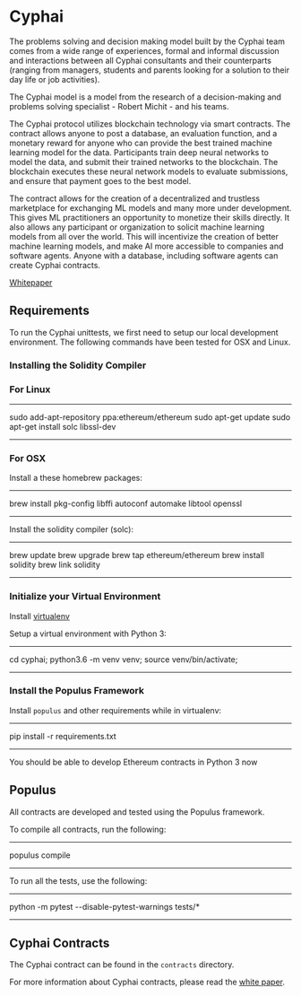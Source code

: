 # Cyphai

The problems solving and decision making model built by the Cyphai team comes from a wide range of experiences, formal and informal discussion and interactions between all Cyphai consultants and their counterparts (ranging from managers, students and parents looking for a solution to their day life or job activities).

The Cyphai model is a model from the research of a decision-making and problems solving specialist - Robert Michit - and his teams.

The Cyphai protocol utilizes blockchain technology via smart contracts. The contract allows anyone to post a database, an evaluation function, and a monetary reward for anyone who can provide the best trained machine learning model for the data. Participants train deep neural networks to model the data, and submit their trained networks to the blockchain. The blockchain executes these neural network models to evaluate submissions, and ensure that payment goes to the best model.

The contract allows for the creation of a decentralized and trustless marketplace for exchanging ML models and many more under development. This gives ML practitioners an opportunity to monetize their skills directly. It also allows any participant or organization to solicit machine learning models from all over the world. This will incentivize the creation of better machine learning models, and make AI more accessible to companies and software agents. Anyone with a database, including software agents can create Cyphai contracts.

[Whitepaper](https://cyph.ai)

## Requirements

To run the Cyphai unittests, we first need to setup our local development environment. The following commands have been tested for OSX and Linux.

### Installing the Solidity Compiler

### For Linux

***
sudo add-apt-repository ppa:ethereum/ethereum
sudo apt-get update
sudo apt-get install solc libssl-dev
***

### For OSX

Install a these homebrew packages:

***
brew install pkg-config libffi autoconf automake libtool openssl
***

Install the solidity compiler (solc):

***
brew update
brew upgrade
brew tap ethereum/ethereum
brew install solidity
brew link solidity
***

### Initialize your Virtual Environment

Install [virtualenv](https://virtualenv.pypa.io/en/stable/)

Setup a virtual environment with Python 3:

***
cd cyphai;
python3.6 -m venv venv;
source venv/bin/activate;

***

### Install the Populus Framework

Install `populus` and other requirements while in virtualenv:

***
pip install -r requirements.txt
***

You should be able to develop Ethereum contracts in Python 3 now

## Populus

All contracts are developed and tested using the Populus framework.

To compile all contracts, run the following:

***
populus compile
***

To run all the tests, use the following:

***
python -m pytest --disable-pytest-warnings tests/*
***

## Cyphai Contracts

The Cyphai contract can be found in the `contracts` directory.

For more information about Cyphai contracts, please read the [white paper](#).
